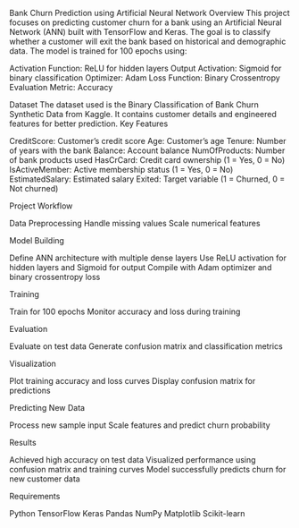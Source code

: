 Bank Churn Prediction using Artificial Neural Network
Overview
This project focuses on predicting customer churn for a bank using an Artificial Neural Network (ANN) built with TensorFlow and Keras. The goal is to classify whether a customer will exit the bank based on historical and demographic data.
The model is trained for 100 epochs using:

Activation Function: ReLU for hidden layers
Output Activation: Sigmoid for binary classification
Optimizer: Adam
Loss Function: Binary Crossentropy
Evaluation Metric: Accuracy


Dataset
The dataset used is the Binary Classification of Bank Churn Synthetic Data from Kaggle. It contains customer details and engineered features for better prediction.
Key Features

CreditScore: Customer’s credit score
Age: Customer’s age
Tenure: Number of years with the bank
Balance: Account balance
NumOfProducts: Number of bank products used
HasCrCard: Credit card ownership (1 = Yes, 0 = No)
IsActiveMember: Active membership status (1 = Yes, 0 = No)
EstimatedSalary: Estimated salary
Exited: Target variable (1 = Churned, 0 = Not churned)


Project Workflow

Data Preprocessing
Handle missing values
Scale numerical features



Model Building

Define ANN architecture with multiple dense layers
Use ReLU activation for hidden layers and Sigmoid for output
Compile with Adam optimizer and binary crossentropy loss



Training

Train for 100 epochs
Monitor accuracy and loss during training



Evaluation

Evaluate on test data
Generate confusion matrix and classification metrics



Visualization

Plot training accuracy and loss curves
Display confusion matrix for predictions



Predicting New Data

Process new sample input
Scale features and predict churn probability




Results

Achieved high accuracy on test data
Visualized performance using confusion matrix and training curves
Model successfully predicts churn for new customer data


Requirements

Python 
TensorFlow
Keras
Pandas
NumPy
Matplotlib
Scikit-learn
